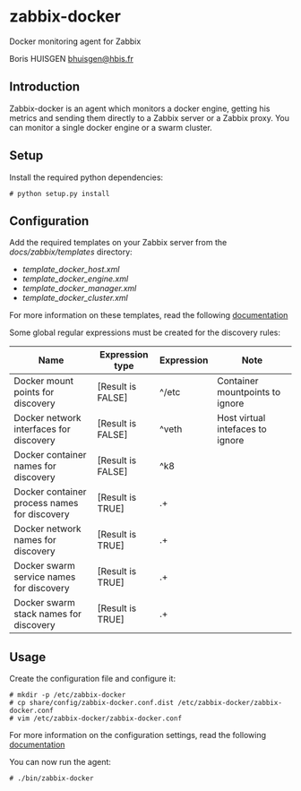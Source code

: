 # zabbix-docker

Docker monitoring agent for Zabbix

Boris HUISGEN <bhuisgen@hbis.fr>

## Introduction

Zabbix-docker is an agent which monitors a docker engine, getting his metrics and sending them directly to a Zabbix 
server or a Zabbix proxy. You can monitor a single docker engine or a swarm cluster.

## Setup

Install the required python dependencies:

    # python setup.py install

## Configuration

Add the required templates on your Zabbix server from the *docs/zabbix/templates* directory:

- *template_docker_host.xml*
- *template_docker_engine.xml*
- *template_docker_manager.xml*
- *template_docker_cluster.xml*

For more information on these templates, read the following [documentation](doc/TEMPLATES.md) 

Some global regular expressions must be created for the discovery rules:

| Name                                         | Expression type   | Expression      | Note                            |
|----------------------------------------------|-------------------|-----------------|---------------------------------|
| Docker mount points for discovery            | [Result is FALSE] | ^/etc           | Container mountpoints to ignore
| Docker network interfaces for discovery      | [Result is FALSE] | ^veth           | Host virtual intefaces to ignore
| Docker container names for discovery         | [Result is FALSE] | ^k8             |
| Docker container process names for discovery | [Result is TRUE]  | .+              | 
| Docker network names for discovery           | [Result is TRUE]  | .+              |
| Docker swarm service names for discovery     | [Result is TRUE]  | .+              |
| Docker swarm stack names for discovery       | [Result is TRUE]  | .+              |



## Usage

Create the configuration file and configure it:

    # mkdir -p /etc/zabbix-docker
    # cp share/config/zabbix-docker.conf.dist /etc/zabbix-docker/zabbix-docker.conf
    # vim /etc/zabbix-docker/zabbix-docker.conf

For more information on the configuration settings, read the following [documentation](doc/CONFIG.md)

You can now run the agent:

    # ./bin/zabbix-docker
